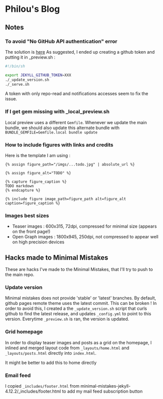 # Philou's Blog

## Notes

### To avoid "No GitHub API authentication" error

The solution is [here](https://github.com/github/pages-gem/issues/399)
As suggested, I ended up creating a github token and putting it in _preview.sh :

```bash
#!/bin/sh

export JEKYLL_GITHUB_TOKEN=XXX
./_update_version.sh
./_serve.sh
```

A token with only repo-read and notifications accesses seem to fix the issue.

### If I get gem missing with _local_preview.sh

Local preview uses a different `Gemfile`. Whenever we update the main bundle, we should also update this alternate bundle with `BUNDLE_GEMFILE=Gemfile.local bundle update`

### How to include figures with links and credits

Here is the template I am using :

```liquid
{% assign figure_path="/imgs/...todo.jpg" | absolute_url %}
    
{% assign figure_alt="TODO" %}
    
{% capture figure_caption %}
TODO markdown
{% endcapture %}
    
{% include figure image_path=figure_path alt=figure_alt caption=figure_caption %}
```

### Images best sizes

* Teaser images : 600x315, 72dpi, compressed for minimal size (appears on the front page!)
* Open Graph images : 1800x945, 250dpi, not compressed to appear well on high precision devices

## Hacks made to Minimal Mistakes

These are hacks I've made to the Minimal Mistakes, that I'll try to push to the main repo.

### Update version

Minimal mistakes does not provide 'stable' or 'latest' branches. By default, github pages remote theme uses the latest commit. This can be broken ! In order to avoid this, I created a the `_update_version.sh` script that curls github to find the latest release, and updates `_config.yml` to point to this version. Everytime `_preview.sh` is ran, the version is updated.

### Grid homepage

In order to display teaser images and posts as a grid on the homepage, I inlined and merged layout code from `_layouts/home.html` and `_layouts/posts.html` directly into `index.html`.

It might be better to add this to home directly

### Email feed

I copied `_includes/footer.html` from minimal-mistakes-jekyll-4.12.2/_includes/footer.html to add my mail feed subscription button
